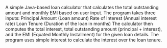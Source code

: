 A simple Java-based loan calculator that calculates the total outstanding amount and monthly EMI based on user input. The program takes three inputs:
Principal Amount (Loan amount)
Rate of Interest (Annual interest rate)
Loan Tenure (Duration of the loan in months)
The calculator then computes the total interest, total outstanding amount (principal + interest), and the EMI (Equated Monthly Installment) for the given loan details. The program uses simple interest to calculate the interest over the loan tenure.

